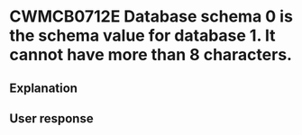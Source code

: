 # CWMCB0712E Database schema 0 is the schema value for database 1. It cannot have more than 8 characters.

## Explanation

## User response